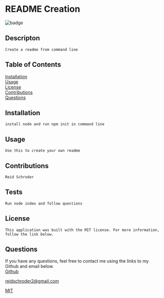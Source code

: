 # README Creation

  ![badge](https://img.shields.io/badge/License-MIT-blue.svg)

  ## Descripton
    Create a readme from command line


  ## Table of Contents
  [Installation](#installation)  
  [Usage](#usage)  
  [License](#license)  
  [Contributions](#contributors)  
  [Questions](#questions)  

  ## Installation
    install node and run npm init in command line 

  ## Usage
    Use this to create your own readme 

  ## Contributions
    Reid Schroder

  ## Tests
    Run node index and follow questions

  ## License
    This application was built with the MIT license. For more information, follow the link below.
    
    

  ## Questions
  If you have any questions, feel free to contact me using the links to my Github and email below.  
  [Github](github.com/reidschroder)  


  reidschroder2@gmail.com  


  [MIT](https://opensource.org/licenses/MIT)


